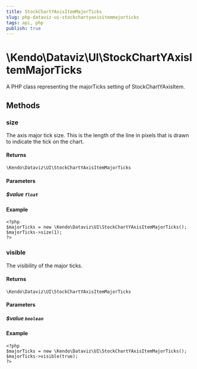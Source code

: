 ```yaml
---
title: StockChartYAxisItemMajorTicks
slug: php-dataviz-ui-stockchartyaxisitemmajorticks
tags: api, php
publish: true
---
```


# \Kendo\Dataviz\UI\StockChartYAxisItemMajorTicks

A PHP class representing the majorTicks setting of StockChartYAxisItem.


## Methods

### size
The axis major tick size. This is the length of the line in pixels that is drawn to indicate the tick on the chart.

#### Returns
`\Kendo\Dataviz\UI\StockChartYAxisItemMajorTicks`

#### Parameters

##### $value `float`



#### Example 
    <?php
    $majorTicks = new \Kendo\Dataviz\UI\StockChartYAxisItemMajorTicks();
    $majorTicks->size(1);
    ?>

### visible
The visibility of the major ticks.

#### Returns
`\Kendo\Dataviz\UI\StockChartYAxisItemMajorTicks`

#### Parameters

##### $value `boolean`



#### Example 
    <?php
    $majorTicks = new \Kendo\Dataviz\UI\StockChartYAxisItemMajorTicks();
    $majorTicks->visible(true);
    ?>

